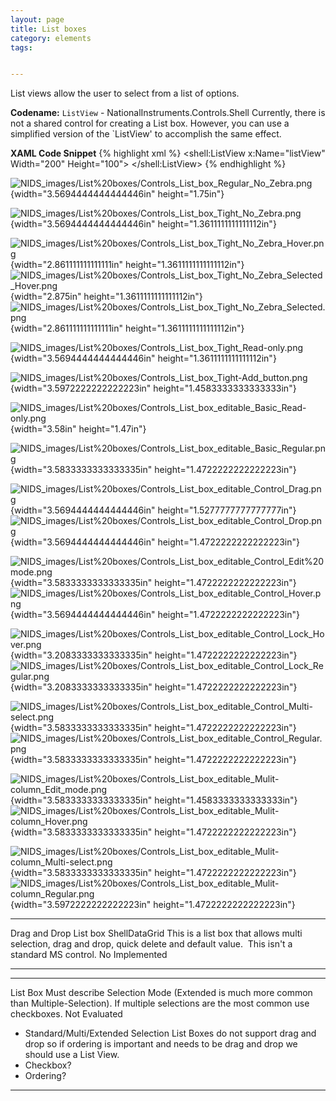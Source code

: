 ```yaml
---
layout: page
title: List boxes
category: elements
tags:


---
```


List views allow the user to select from a list of options.

**Codename:** `ListView` - NationalInstruments.Controls.Shell
Currently, there is not a shared control for creating a List box. However, you can use a simplified version of the `ListView' to accomplish the same effect.

**XAML Code Snippet**
{% highlight xml %}
<shell:ListView x:Name="listView" Width="200" Height="100">
  <ListViewItem Content="ListViewItem 1"/>
  <ListViewItem Content="ListViewItem 2"/>
  <ListViewItem Content="ListViewItem 3"/>
</shell:ListView>
{% endhighlight %}

![NIDS\_images/List%20boxes/Controls\_List\_box\_Regular\_No\_Zebra.png](media/image81.png){width="3.5694444444444446in"
height="1.75in"}

![NIDS\_images/List%20boxes/Controls\_List\_box\_Tight\_No\_Zebra.png](media/image82.png){width="3.5694444444444446in"
height="1.3611111111111112in"}

![NIDS\_images/List%20boxes/Controls\_List\_box\_Tight\_No\_Zebra\_Hover.png](media/image83.png){width="2.861111111111111in"
height="1.3611111111111112in"}
![NIDS\_images/List%20boxes/Controls\_List\_box\_Tight\_No\_Zebra\_Selected\_Hover.png](media/image84.png){width="2.875in"
height="1.3611111111111112in"}
![NIDS\_images/List%20boxes/Controls\_List\_box\_Tight\_No\_Zebra\_Selected.png](media/image85.png){width="2.861111111111111in"
height="1.3611111111111112in"}

![NIDS\_images/List%20boxes/Controls\_List\_box\_Tight\_Read-only.png](media/image86.png){width="3.5694444444444446in"
height="1.3611111111111112in"}

![NIDS\_images/List%20boxes/Controls\_List\_box\_Tight-Add\_button.png](media/image87.png){width="3.5972222222222223in"
height="1.4583333333333333in"}

![NIDS\_images/List%20boxes/Controls\_List\_box\_editable\_Basic\_Read-only.png](media/image88.png){width="3.58in"
height="1.47in"}

![NIDS\_images/List%20boxes/Controls\_List\_box\_editable\_Basic\_Regular.png](media/image89.png){width="3.5833333333333335in"
height="1.4722222222222223in"}

![NIDS\_images/List%20boxes/Controls\_List\_box\_editable\_Control\_Drag.png](media/image90.png){width="3.5694444444444446in"
height="1.5277777777777777in"}
![NIDS\_images/List%20boxes/Controls\_List\_box\_editable\_Control\_Drop.png](media/image91.png){width="3.5694444444444446in"
height="1.4722222222222223in"}

![NIDS\_images/List%20boxes/Controls\_List\_box\_editable\_Control\_Edit%20mode.png](media/image92.png){width="3.5833333333333335in"
height="1.4722222222222223in"}
![NIDS\_images/List%20boxes/Controls\_List\_box\_editable\_Control\_Hover.png](media/image93.png){width="3.5694444444444446in"
height="1.4722222222222223in"}

![NIDS\_images/List%20boxes/Controls\_List\_box\_editable\_Control\_Lock\_Hover.png](media/image94.png){width="3.2083333333333335in"
height="1.4722222222222223in"}
![NIDS\_images/List%20boxes/Controls\_List\_box\_editable\_Control\_Lock\_Regular.png](media/image95.png){width="3.2083333333333335in"
height="1.4722222222222223in"}

![NIDS\_images/List%20boxes/Controls\_List\_box\_editable\_Control\_Multi-select.png](media/image96.png){width="3.5833333333333335in"
height="1.4722222222222223in"}
![NIDS\_images/List%20boxes/Controls\_List\_box\_editable\_Control\_Regular.png](media/image97.png){width="3.5833333333333335in"
height="1.4722222222222223in"}

![NIDS\_images/List%20boxes/Controls\_List\_box\_editable\_Mulit-column\_Edit\_mode.png](media/image98.png){width="3.5833333333333335in"
height="1.4583333333333333in"}
![NIDS\_images/List%20boxes/Controls\_List\_box\_editable\_Mulit-column\_Hover.png](media/image99.png){width="3.5833333333333335in"
height="1.4722222222222223in"}

![NIDS\_images/List%20boxes/Controls\_List\_box\_editable\_Mulit-column\_Multi-select.png](media/image100.png){width="3.5833333333333335in"
height="1.4722222222222223in"}
![NIDS\_images/List%20boxes/Controls\_List\_box\_editable\_Mulit-column\_Regular.png](media/image101.png){width="3.5972222222222223in"
height="1.4722222222222223in"}

  ------------------------ --------------- ----------------------------------------------------------------------------------------------------------------------------------- ---- -------------
  Drag and Drop List box   ShellDataGrid   This is a list box that allows multi selection, drag and drop, quick delete and default value.  This isn't a standard MS control.   No   Implemented
  ------------------------ --------------- ----------------------------------------------------------------------------------------------------------------------------------- ---- -------------

  --------------------------------------- -- ------------------------------------------------------------------------------------------------------------------------------------------------- -- ---------------
  List Box                                   Must describe Selection Mode (Extended is much more common than Multiple-Selection). If multiple selections are the most common use checkboxes.      Not Evaluated
                                                                                                                                                                                                  
  -   Standard/Multi/Extended Selection      List Boxes do not support drag and drop so if ordering is important and needs to be drag and drop we should use a List View.
  -   Checkbox?
  -   Ordering?
  --------------------------------------- -- ------------------------------------------------------------------------------------------------------------------------------------------------- -- ---------------